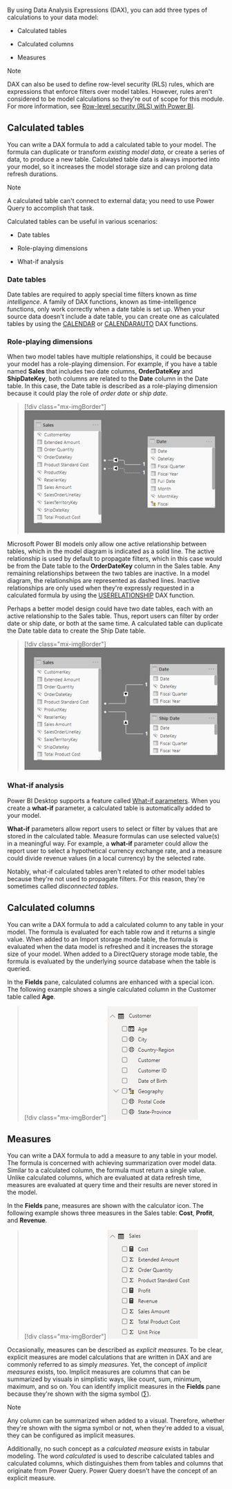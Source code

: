 By using Data Analysis Expressions (DAX), you can add three types of calculations to your data model:

-   Calculated tables

-   Calculated columns

-   Measures

> [!NOTE]
> DAX can also be used to define row-level security (RLS) rules, which are expressions that enforce filters over model tables. However, rules aren't considered to be model calculations so they're out of scope for this module. For more information, see [Row-level security (RLS) with Power BI](https://docs.microsoft.com/power-bi/admin/service-admin-rls/?azure-portal=true).

## Calculated tables

You can write a DAX formula to add a calculated table to your model. The formula can duplicate or transform *existing model data*, or create a series of data, to produce a new table. Calculated table data is always imported into your model, so it increases the model storage size and can prolong data refresh durations.

> [!NOTE]
> A calculated table can't connect to external data; you need to use Power Query to accomplish that task.

Calculated tables can be useful in various scenarios:

-   Date tables

-   Role-playing dimensions

-   What-if analysis

### Date tables

Date tables are required to apply special time filters known as *time intelligence*. A family of DAX functions, known as time-intelligence functions, only work correctly when a date table is set up. When your source data doesn't include a date table, you can create one as calculated tables by using the [CALENDAR](https://docs.microsoft.com/dax/calendar-function-dax/?azure-portal=true) or [CALENDARAUTO](https://docs.microsoft.com/dax/calendarauto-function-dax/?azure-portal=true) DAX functions.

### Role-playing dimensions

When two model tables have multiple relationships, it could be because your model has a role-playing dimension. For example, if you have a table named **Sales** that includes two date columns, **OrderDateKey** and **ShipDateKey**, both columns are related to the **Date** column in the Date table. In this case, the Date table is described as a role-playing dimension because it could play the role of *order date* or *ship date*.

> [!div class="mx-imgBorder"]
> [![The image shows two tables: Sales and Date. There are two relationships between the tables. Only one relationship is active.](../media/dax-sales-data-relationships-1-ss.png)](../media/dax-sales-data-relationships-1-ss.png#lightbox)

Microsoft Power BI models only allow one active relationship between tables, which in the model diagram is indicated as a solid line. The active relationship is used by default to propagate filters, which in this case would be from the Date table to the **OrderDateKey** column in the Sales table. Any remaining relationships between the two tables are inactive. In a model diagram, the relationships are represented as dashed lines. Inactive relationships are only used when they're expressly requested in a calculated formula by using the [USERELATIONSHIP](https://docs.microsoft.com/dax/userelationship-function-dax/?azure-portal=true) DAX function.

Perhaps a better model design could have two date tables, each with an active relationship to the Sales table. Thus, report users can filter by order date or ship date, or both at the same time. A calculated table can duplicate the Date table data to create the Ship Date table.

> [!div class="mx-imgBorder"]
> [![The image shows two tables: Sales and Date. There is one relationship between the Sales and Date tables, and one relationship between the Sales and Ship Date tables. Both relationships are active.](../media/dax-sales-data-relationships-2-ss.png)](../media/dax-sales-data-relationships-2-ss.png#lightbox)

### What-if analysis

Power BI Desktop supports a feature called [What-if parameters](https://docs.microsoft.com/power-bi/transform-model/desktop-what-if/?azure-portal=true). When you create a **what-if** parameter, a calculated table is automatically added to your model.

**What-if** parameters allow report users to select or filter by values that are stored in the calculated table. Measure formulas can use selected value(s) in a meaningful way. For example, a **what-if** parameter could allow the report user to select a hypothetical currency exchange rate, and a measure could divide revenue values (in a local currency) by the selected rate.

Notably, what-if calculated tables aren't related to other model tables because they're not used to propagate filters. For this reason, they're sometimes called *disconnected tables*.

## Calculated columns

You can write a DAX formula to add a calculated column to any table in your model. The formula is evaluated for each table row and it returns a single value. When added to an Import storage mode table, the formula is evaluated when the data model is refreshed and it increases the storage size of your model. When added to a DirectQuery storage mode table, the formula is evaluated by the underlying source database when the table is queried.

In the **Fields** pane, calculated columns are enhanced with a special icon. The following example shows a single calculated column in the Customer table called **Age**.

> [!div class="mx-imgBorder"]
> [![The image shows a section of the Fields pane. Inside the Customer table, there are multiple fields. One is adorned with the special icon, which indicates that it's a calculated column.](../media/dax-fields-pane-calculated-column-ss.png)](../media/dax-fields-pane-calculated-column-ss.png#lightbox)

## Measures

You can write a DAX formula to add a measure to any table in your model. The formula is concerned with achieving summarization over model data. Similar to a calculated column, the formula must return a single value. Unlike calculated columns, which are evaluated at data refresh time, measures are evaluated at query time and their results are never stored in the model.

In the **Fields** pane, measures are shown with the calculator icon. The following example shows three measures in the Sales table: **Cost**, **Profit**, and **Revenue**.

> [!div class="mx-imgBorder"]
> [![The image shows a section of the Fields pane. Inside the Sales table, there are multiple fields. Three are adorned with the calculator icon, which indicate that they're measures.](../media/dax-fields-pane-measures-ss.png)](../media/dax-fields-pane-measures-ss.png#lightbox)

Occasionally, measures can be described as *explicit measures*. To be clear, explicit measures are model calculations that are written in DAX and are commonly referred to as simply *measures*. Yet, the concept of *implicit measures* exists, too. Implicit measures are columns that can be summarized by visuals in simplistic ways, like count, sum, minimum, maximum, and so on. You can identify implicit measures in the **Fields** pane because they're shown with the sigma symbol (∑).

> [!NOTE]
> Any column can be summarized when added to a visual. Therefore, whether they're shown with the sigma symbol or not, when they're added to a visual, they can be configured as implicit measures.

Additionally, no such concept as a *calculated measure* exists in tabular modeling. The word *calculated* is used to describe calculated tables and calculated columns, which distinguishes them from tables and columns that originate from Power Query. Power Query doesn't have the concept of an explicit measure.
